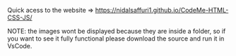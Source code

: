   Quick acess to the website => https://nidalsaffuri1.github.io/CodeMe-HTML-CSS-JS/

  NOTE: the images wont be displayed because they are inside a folder, so if you want to see it fully functional please download the source and run it in VsCode.
